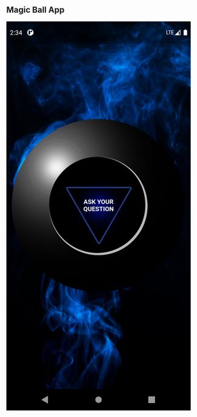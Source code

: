 ## Magic Ball App 

![alt tag](https://github.com/evan-mcgeek/magic-ball-app/blob/main/Screenshot.png)